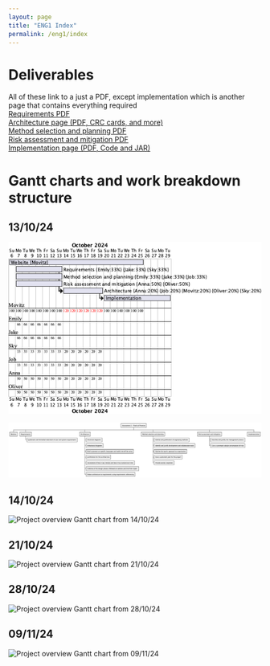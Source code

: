 ```yaml
---
layout: page
title: "ENG1 Index"
permalink: /eng1/index
---
```


# Deliverables
All of these link to a just a PDF, except implementation which is another page that contains everything required \
[Requirements PDF](./assets/pdf/Req1.pdf) \
[Architecture page (PDF, CRC cards, and more)](Architecture.md) \
[Method selection and planning PDF](./assets/pdf/Plan1.pdf) \
[Risk assessment and mitigation PDF](./assets/pdf/Risk1.pdf) \
[Implementation page (PDF, Code and JAR)](Implementation.md)

# Gantt charts and work breakdown structure

## 13/10/24
![Project overview Gantt chart from 13/10/24](./assets/project_overview_gantt_chart_13.10.24.png)

![Work breakdown structure](./assets/project_work_breakdown_13.10.24.png)

## 14/10/24
![Project overview Gantt chart from 14/10/24](/assets/project_overview_gant-14-10-24.png)

## 21/10/24
![Project overview Gantt chart from 21/10/24](/assets/project_overview_gant-21-10-24.png)

## 28/10/24
![Project overview Gantt chart from 28/10/24](/assets/project_overview_gant-28-10-24.png)

## 09/11/24
![Project overview Gantt chart from 09/11/24](/assets/project_overview_gant-09-11-24.png)
